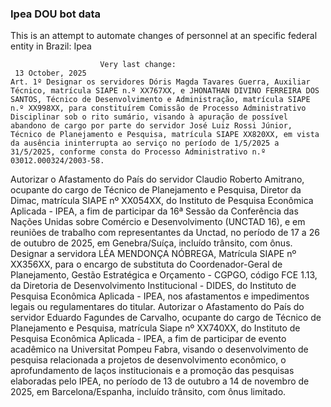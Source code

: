  ### Ipea DOU bot data
 This is an attempt to automate changes of personnel at an specific federal entity in Brazil: Ipea
 
                        Very last change: 
 	 13 October, 2025
	Art. 1º Designar os servidores Dóris Magda Tavares Guerra, Auxiliar Técnico, matrícula SIAPE n.º XX767XX, e JHONATHAN DIVINO FERREIRA DOS SANTOS, Técnico de Desenvolvimento e Administração, matrícula SIAPE n.º XX998XX, para constituírem Comissão de Processo Administrativo Disciplinar sob o rito sumário, visando à apuração de possível abandono de cargo por parte do servidor José Luiz Rossi Júnior, Técnico de Planejamento e Pesquisa, matrícula SIAPE XX820XX, em vista da ausência ininterrupta ao serviço no período de 1/5/2025 a 31/5/2025, conforme consta do Processo Administrativo n.º 03012.000324/2003-58.
Autorizar o Afastamento do País do servidor Claudio Roberto Amitrano, ocupante do cargo de Técnico de Planejamento e Pesquisa, Diretor da Dimac, matrícula SIAPE nº XX054XX, do Instituto de Pesquisa Econômica Aplicada - IPEA, a fim de participar da 16ª Sessão da Conferência das Nações Unidas sobre Comércio e Desenvolvimento (UNCTAD 16), e em reuniões de trabalho com representantes da Unctad, no período de 17 a 26 de outubro de 2025, em Genebra/Suíça, incluído trânsito, com ônus.
Designar a servidora LÉA MENDONÇA NÓBREGA, Matrícula SIAPE nº XX356XX, para o encargo de substituta do Coordenador-Geral de Planejamento, Gestão Estratégica e Orçamento - CGPGO, código FCE 1.13, da Diretoria de Desenvolvimento Institucional - DIDES, do Instituto de Pesquisa Econômica Aplicada - IPEA, nos afastamentos e impedimentos legais ou regulamentares do titular.
Autorizar o Afastamento do País do servidor Eduardo Fagundes de Carvalho, ocupante do cargo de Técnico de Planejamento e Pesquisa, matrícula Siape nº XX740XX, do Instituto de Pesquisa Econômica Aplicada - IPEA, a fim de participar de evento acadêmico na Universitat Pompeu Fabra, visando o desenvolvimento de pesquisa relacionada a projetos de desenvolvimento econômico, o aprofundamento de laços institucionais e a promoção das pesquisas elaboradas pelo IPEA, no período de 13 de outubro a 14 de novembro de 2025, em Barcelona/Espanha, incluído trânsito, com ônus limitado.
